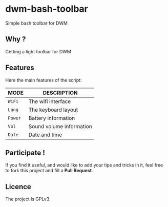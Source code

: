 dwm-bash-toolbar
================
Simple bash toolbar for DWM

## Why ?
Getting a light toolbar for DWM

## Features
Here the main features of the script:

MODE     | DESCRIPTION
---------|------------
`WiFi`   | The wifi interface
`Lang`   | The keyboard layout
`Power`  | Battery information
`Vol`    | Sound volume information
`Date`   | Date and time

## Participate !
If you find it useful, and would like to add your tips and tricks in it,
feel free to fork this project and fill a __Pull Request__.

## Licence
The project is GPLv3.

